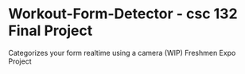 # Workout-Form-Detector - csc 132 Final Project
Categorizes your form realtime using a camera (WIP)
Freshmen Expo Project
